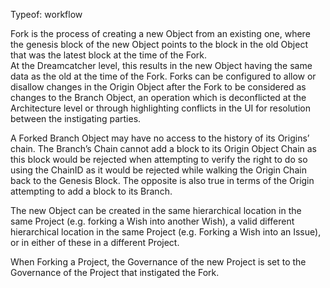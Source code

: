 Typeof: workflow

Fork is the process of creating a new Object from an existing one, where the genesis block of the new Object points to the block in the old Object that was the latest block at the time of the Fork.  
At the Dreamcatcher level, this results in the new Object having the same data as the old at the time of the Fork. Forks can be configured to allow or disallow changes in the Origin Object after the Fork to be considered as changes to the Branch Object, an operation which is deconflicted at the Architecture level or through highlighting conflicts in the UI for resolution between the instigating parties.

A Forked Branch Object may have no access to the history of its Origins’ chain. The Branch’s Chain cannot add a block to its Origin Object Chain as this block would be rejected when attempting to verify the right to do so using the ChainID as it would be rejected while walking the Origin Chain back to the Genesis Block. The opposite is also true in terms of the Origin attempting to add a block to its Branch.

The new Object can be created in the same hierarchical location in the same Project (e.g. forking a Wish into another Wish), a valid different hierarchical location in the same Project (e.g. Forking a Wish into an Issue), or in either of these in a different Project.

When Forking a Project, the Governance of the new Project is set to the Governance of the Project that instigated the Fork.
